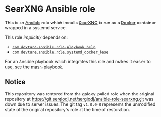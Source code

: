 # SearXNG Ansible role

This is an [Ansible](https://www.ansible.com/) role which installs [SearXNG](https://github.com/searxng/searxng) to run as a [Docker](https://www.docker.com/) container wrapped in a systemd service.

This role *implicitly* depends on:

- [`com.devture.ansible.role.playbook_help`](https://github.com/devture/com.devture.ansible.role.playbook_help)
- [`com.devture.ansible.role.systemd_docker_base`](https://github.com/devture/com.devture.ansible.role.systemd_docker_base)

For an Ansible playbook which integrates this role and makes it easier to use, see the [mash-playbook](https://github.com/mother-of-all-self-hosting/mash-playbook).

## Notice

This repository was restored from the galaxy-pulled role when the original repository at https://git.sergiodj.net/sergiodj/ansible-role-searxng.git was down due to server issues.
The git tag `v1.0.0-0` represents the unmodified state of the original repository's role at the time of restoration.
